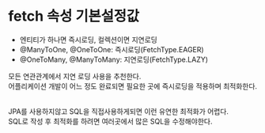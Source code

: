# fetch 속성 기본설정값
- 엔티티가 하나면 즉시로딩, 컬렉션이면 지연로딩
- @ManyToOne, @OneToOne: 즉시로딩(FetchType.EAGER)
- @OneToMany, @ManyToMany: 지연로딩(FetchType.LAZY)

모든 연관관계에서 지연 로딩 사용을 추천한다.<br>
어플리케이션 개발이 어느 정도 완료되면 필요한 곳에 즉시로딩을 적용하며 최적화한다.<br>
<br>

JPA를 사용하지않고 SQL을 직접사용하게되면 이런 유연한 최적화가 어렵다.<br>
SQL로 작성 후 최적화를 하려면 여러곳에서 많은 SQL을 수정해야한다.<br>



